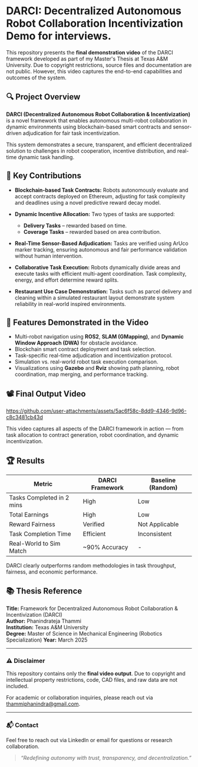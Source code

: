 # DARCI: Decentralized Autonomous Robot Collaboration Incentivization Demo for interviews.

This repository presents the **final demonstration video** of the DARCI framework developed as part of my Master's Thesis at Texas A&M University. Due to copyright restrictions, source files and documentation are not public. However, this video captures the end-to-end capabilities and outcomes of the system.

## 🔍 Project Overview

**DARCI (Decentralized Autonomous Robot Collaboration & Incentivization)** is a novel framework that enables autonomous multi-robot collaboration in dynamic environments using blockchain-based smart contracts and sensor-driven adjudication for fair task incentivization.

This system demonstrates a secure, transparent, and efficient decentralized solution to challenges in robot cooperation, incentive distribution, and real-time dynamic task handling.

## 🎯 Key Contributions

- **Blockchain-based Task Contracts:** Robots autonomously evaluate and accept contracts deployed on Ethereum, adjusting for task complexity and deadlines using a novel predictive reward decay model.

- **Dynamic Incentive Allocation:** Two types of tasks are supported:
  - **Delivery Tasks** – rewarded based on time.
  - **Coverage Tasks** – rewarded based on area contribution.
  
- **Real-Time Sensor-Based Adjudication:** Tasks are verified using ArUco marker tracking, ensuring autonomous and fair performance validation without human intervention.

- **Collaborative Task Execution:** Robots dynamically divide areas and execute tasks with efficient multi-agent coordination. Task complexity, energy, and effort determine reward splits.

- **Restaurant Use Case Demonstration:** Tasks such as parcel delivery and cleaning within a simulated restaurant layout demonstrate system reliability in real-world inspired environments.

## 🚀 Features Demonstrated in the Video

- Multi-robot navigation using **ROS2**, **SLAM (GMapping)**, and **Dynamic Window Approach (DWA)** for obstacle avoidance.
- Blockchain smart contract deployment and task selection.
- Task-specific real-time adjudication and incentivization protocol.
- Simulation vs. real-world robot task execution comparison.
- Visualizations using **Gazebo** and **Rviz** showing path planning, robot coordination, map merging, and performance tracking.

## 📽️ Final Output Video

https://github.com/user-attachments/assets/5ac6f58c-8dd9-4346-9d96-c8c3481cb43d


This video captures all aspects of the DARCI framework in action — from task allocation to contract generation, robot coordination, and dynamic incentivization.

## 🏆 Results

| Metric                        | DARCI Framework | Baseline (Random) |
|-----------------------------|-----------------|-------------------|
| Tasks Completed in 2 mins   | High            | Low               |
| Total Earnings              | High            | Low               |
| Reward Fairness             | Verified        | Not Applicable    |
| Task Completion Time        | Efficient       | Inconsistent      |
| Real-World to Sim Match     | ~90% Accuracy   | -                 |

DARCI clearly outperforms random methodologies in task throughput, fairness, and economic performance.

## 📚 Thesis Reference

**Title:** Framework for Decentralized Autonomous Robot Collaboration & Incentivization (DARCI)  
**Author:** Phanindrateja Thammi  
**Institution:** Texas A&M University  
**Degree:** Master of Science in Mechanical Engineering (Robotics Specialization)
**Year:** March 2025  

---

### ⚠️ Disclaimer

This repository contains only the **final video output**. Due to copyright and intellectual property restrictions, code, CAD files, and raw data are not included.

For academic or collaboration inquiries, please reach out via thammiphanindra@gmail.com.

---

### 📬 Contact

Feel free to reach out via LinkedIn or email for questions or research collaboration.

> _“Redefining autonomy with trust, transparency, and decentralization.”_
